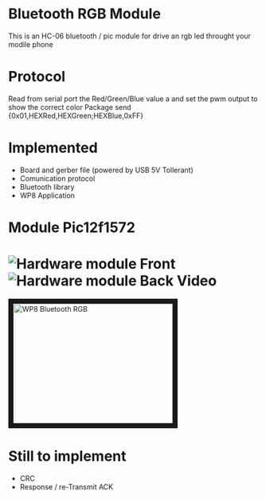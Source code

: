 Bluetooth RGB Module
============

This is an HC-06 bluetooth / pic module for drive an rgb led throught your modile phone

Protocol
============
Read from serial port the Red/Green/Blue value a and set the pwm output to show the correct color
Package send
{0x01,HEXRed,HEXGreen;HEXBlue,0xFF}

Implemented
============
- Board and gerber file (powered by USB 5V Tollerant)
- Comunication protocol
- Bluetooth library
- WP8 Application

Module Pic12f1572
============

![Hardware module Front](//images/WP_20140907_005.jpg)
![Hardware module Back](//images/WP_20140907_006.jpg)
Video
============

<a href="http://www.youtube.com/watch?feature=player_embedded&v=Vz8ssNsL01g
" target="_blank"><img src="https://img.youtube.com/vi/Vz8ssNsL01g/0.jpg" 
alt="WP8 Bluetooth RGB" width="320" height="240" border="10" /></a>

Still to implement
============
- CRC
- Response / re-Transmit ACK